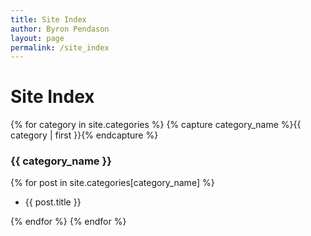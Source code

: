 ```yaml
---
title: Site Index
author: Byron Pendason
layout: page
permalink: /site_index
---
```


# Site Index
{% for category in site.categories %}
{% capture category_name %}{{ category | first }}{% endcapture %}
### {{ category_name }}

{% for post in site.categories[category_name] %}

- {{ post.title }}

{% endfor %}
{% endfor %}
